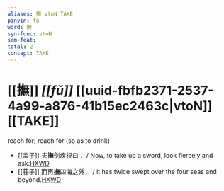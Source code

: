```yaml
---
aliases: 撫 vtoN TAKE
pinyin: fǔ
word: 撫
syn-func: vtoN
sem-feat: 
total: 2
concept: TAKE 
---
```

# [[撫]] *[[fǔ]]*  [[uuid-fbfb2371-2537-4a99-a876-41b15ec2463c|vtoN]] [[TAKE]]
reach for; reach for (so as to drink)
 - [[孟子]] 夫**撫**劍疾視曰： / Now, to take up a sword, look fiercely and ask:[HXWD](https://hxwd.org/textview.html?location=KR1h0001_tls_002-22a.4)
 - [[莊子]] 而再**撫**四海之外， / it has twice swept over the four seas and beyond.[HXWD](https://hxwd.org/textview.html?location=KR5c0126_tls_011-5a.14)